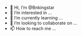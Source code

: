 - 👋 Hi, I’m @Bnkingstar
- 👀 I’m interested in ...
- 🌱 I’m currently learning ...
- 💞️ I’m looking to collaborate on ...
- 📫 How to reach me ...

<!---
Bnkingstar/Bnkingstar is a ✨ special ✨ repository because its `README.md` (this file) appears on your GitHub profile.
You can click the Preview link to take a look at your changes.
--->
